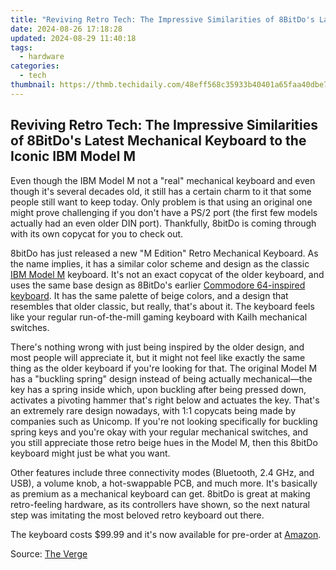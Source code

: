 ```yaml
---
title: "Reviving Retro Tech: The Impressive Similarities of 8BitDo's Latest Mechanical Keyboard to the Iconic IBM Model M"
date: 2024-08-26 17:18:28
updated: 2024-08-29 11:40:18
tags:
  - hardware
categories:
  - tech
thumbnail: https://thmb.techidaily.com/48eff568c35933b40401a65faa40dbe7bb6a58eb499e343dac1cbda32fedf601.jpg
---
```


## Reviving Retro Tech: The Impressive Similarities of 8BitDo's Latest Mechanical Keyboard to the Iconic IBM Model M

Even though the IBM Model M not a "real" mechanical keyboard and even though it's several decades old, it still has a certain charm to it that some people still want to keep today. Only problem is that using an original one might prove challenging if you don't have a PS/2 port (the first few models actually had an even older DIN port). Thankfully, 8bitDo is coming through with its own copycat for you to check out.

 8bitDo has just released a new "M Edition" Retro Mechanical Keyboard. As the name implies, it has a similar color scheme and design as the classic [IBM Model M](https://tech-savvy.techidaily.com/essential-pitfalls-crafting-perfect-text-with-chatgpt/) keyboard. It's not an exact copycat of the older keyboard, and uses the same base design as 8BitDo's earlier [Commodore 64-inspired keyboard](https://some-techniques.techidaily.com/2024-approved-foremost-suggestions-premium-iphone-tone-makers/). It has the same palette of beige colors, and a design that resembles that older classic, but really, that's about it. The keyboard feels like your regular run-of-the-mill gaming keyboard with Kailh mechanical switches.

 There's nothing wrong with just being inspired by the older design, and most people will appreciate it, but it might not feel like exactly the same thing as the older keyboard if you're looking for that. The original Model M has a "buckling spring" design instead of being actually mechanical—the key has a spring inside which, upon buckling after being pressed down, activates a pivoting hammer that's right below and actuates the key. That's an extremely rare design nowadays, with 1:1 copycats being made by companies such as Unicomp. If you're not looking specifically for buckling spring keys and you're okay with your regular mechanical switches, and you still appreciate those retro beige hues in the Model M, then this 8bitDo keyboard might just be what you want.

 Other features include three connectivity modes (Bluetooth, 2.4 GHz, and USB), a volume knob, a hot-swappable PCB, and much more. It's basically as premium as a mechanical keyboard can get. 8bitDo is great at making retro-feeling hardware, as its controllers have shown, so the next natural step was imitating the most beloved retro keyboard out there.

 The keyboard costs $99.99 and it's now available for pre-order at [Amazon](https://www.amazon.com/dp/B0D4QB5HMZ?tag=hotoge-20&ascsubtag=UUhtgUeUpU2003398&asc%5Frefurl=https%3A%2F%2Fwww.howtogeek.com%2F8bitdo-latest-keyboard-ibm-model-m-lookalike%2F&asc%5Fcampaign=Short-Term).

 Source: [The Verge](https://www.theverge.com/2024/5/29/24166972/8bitdo-retro-mechanical-keyboard-m-edition-ibm-announcement-price)

<ins class="adsbygoogle"
     style="display:block"
     data-ad-format="autorelaxed"
     data-ad-client="ca-pub-7571918770474297"
     data-ad-slot="1223367746"></ins>



<ins class="adsbygoogle"
     style="display:block"
     data-ad-client="ca-pub-7571918770474297"
     data-ad-slot="8358498916"
     data-ad-format="auto"
     data-full-width-responsive="true"></ins>
